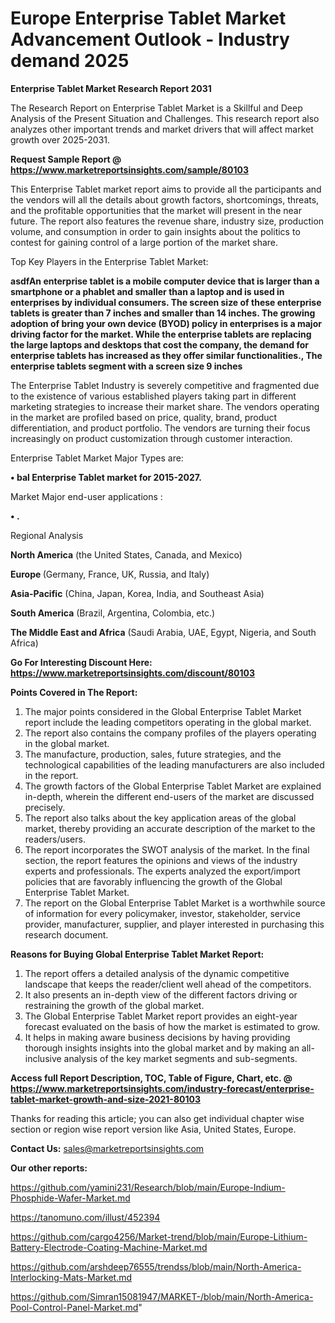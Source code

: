 # Europe Enterprise Tablet Market Advancement Outlook - Industry demand 2025

<strong>Enterprise Tablet Market Research Report 2031</strong>

The Research Report on Enterprise Tablet Market is a Skillful and Deep Analysis of the Present Situation and Challenges. This research report also analyzes other important trends and market drivers that will affect market growth over 2025-2031.

<strong>Request Sample Report @ <a href=https://www.marketreportsinsights.com/sample/80103>https://www.marketreportsinsights.com/sample/80103</a></strong>

This Enterprise Tablet market report aims to provide all the participants and the vendors will all the details about growth factors, shortcomings, threats, and the profitable opportunities that the market will present in the near future. The report also features the revenue share, industry size, production volume, and consumption in order to gain insights about the politics to contest for gaining control of a large portion of the market share.

Top Key Players in the Enterprise Tablet Market:

<strong>asdfAn enterprise tablet is a mobile computer device that is larger than a smartphone or a phablet and smaller than a laptop and is used in enterprises by individual consumers. The screen size of these enterprise tablets is greater than 7 inches and smaller than 14 inches. The growing adoption of bring your own device (BYOD) policy in enterprises is a major driving factor for the market. While the enterprise tablets are replacing the large laptops and desktops that cost the company, the demand for enterprise tablets has increased as they offer similar functionalities., The enterprise tablets segment with a screen size 9 inches</strong>

The Enterprise Tablet Industry is severely competitive and fragmented due to the existence of various established players taking part in different marketing strategies to increase their market share. The vendors operating in the market are profiled based on price, quality, brand, product differentiation, and product portfolio. The vendors are turning their focus increasingly on product customization through customer interaction.

Enterprise Tablet Market Major Types are:

<strong>• bal Enterprise Tablet market for 2015-2027.</strong>

Market Major end-user applications :

<strong>• .</strong>

Regional Analysis

</u><strong><b>North America</b></strong> (the United States, Canada, and Mexico)

<strong><b>Europe </b></strong>(Germany, France, UK, Russia, and Italy)

<strong><b>Asia-Pacific</b></strong> (China, Japan, Korea, India, and Southeast Asia)

<strong><b>South America</b></strong> (Brazil, Argentina, Colombia, etc.)

<strong><b>The Middle East and Africa</b></strong> (Saudi Arabia, UAE, Egypt, Nigeria, and South Africa)

<strong>Go For Interesting Discount Here: <a href=https://www.marketreportsinsights.com/discount/80103>https://www.marketreportsinsights.com/discount/80103</a></strong>

<strong>Points Covered in The Report:</strong>
<ol>
  <li>The major points considered in the Global Enterprise Tablet Market report include the leading competitors operating in the global market.</li>
  <li>The report also contains the company profiles of the players operating in the global market.</li>
  <li>The manufacture, production, sales, future strategies, and the technological capabilities of the leading manufacturers are also included in the report.</li>
  <li>The growth factors of the Global Enterprise Tablet Market are explained in-depth, wherein the different end-users of the market are discussed precisely.</li>
  <li>The report also talks about the key application areas of the global market, thereby providing an accurate description of the market to the readers/users.</li>
  <li>The report incorporates the SWOT analysis of the market. In the final section, the report features the opinions and views of the industry experts and professionals. The experts analyzed the export/import policies that are favorably influencing the growth of the Global Enterprise Tablet Market.</li>
  <li>The report on the Global Enterprise Tablet Market is a worthwhile source of information for every policymaker, investor, stakeholder, service provider, manufacturer, supplier, and player interested in purchasing this research document.</li>
</ol>
<strong>Reasons for Buying Global Enterprise Tablet Market Report:</strong>

<ol>
  <li>The report offers a detailed analysis of the dynamic competitive landscape that keeps the reader/client well ahead of the competitors.</li>
  <li>It also presents an in-depth view of the different factors driving or restraining the growth of the global market.</li>
  <li>The Global Enterprise Tablet Market report provides an eight-year forecast evaluated on the basis of how the market is estimated to grow.</li>
  <li>It helps in making aware business decisions by having providing thorough insights insights into the global market and by making an all-inclusive analysis of the key market segments and sub-segments.</li>
</ol>
<strong>Access full Report Description, TOC, Table of Figure, Chart, etc. @ <a href=https://www.marketreportsinsights.com/industry-forecast/enterprise-tablet-market-growth-and-size-2021-80103>https://www.marketreportsinsights.com/industry-forecast/enterprise-tablet-market-growth-and-size-2021-80103</a></strong>


Thanks for reading this article; you can also get individual chapter wise section or region wise report version like Asia, United States, Europe.

<strong>Contact Us:</strong>
sales@marketreportsinsights.com

<strong>Our other reports:</strong>

<a href=https://github.com/yamini231/Research/blob/main/Europe-Indium-Phosphide-Wafer-Market.md>https://github.com/yamini231/Research/blob/main/Europe-Indium-Phosphide-Wafer-Market.md</a>

<a href=https://tanomuno.com/illust/452394>https://tanomuno.com/illust/452394</a>

<a href=https://github.com/cargo4256/Market-trend/blob/main/Europe-Lithium-Battery-Electrode-Coating-Machine-Market.md>https://github.com/cargo4256/Market-trend/blob/main/Europe-Lithium-Battery-Electrode-Coating-Machine-Market.md</a>

<a href=https://github.com/arshdeep76555/trendss/blob/main/North-America-Interlocking-Mats-Market.md>https://github.com/arshdeep76555/trendss/blob/main/North-America-Interlocking-Mats-Market.md</a>

<a href=https://github.com/Simran15081947/MARKET-/blob/main/North-America-Pool-Control-Panel-Market.md>https://github.com/Simran15081947/MARKET-/blob/main/North-America-Pool-Control-Panel-Market.md</a>"
